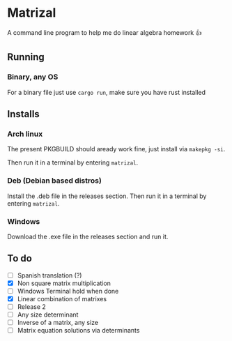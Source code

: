 # Matrizal
A command line program to help me do linear algebra homework 👍

## Running

### Binary, any OS

For a binary file just use `cargo run`, make sure you have rust installed

## Installs

### Arch linux

The present PKGBUILD should aready work fine, just install via `makepkg -si`.

Then run it in a terminal by entering `matrizal`.

### Deb (Debian based distros)

Install the .deb file in the releases section.
Then run it in a terminal by entering `matrizal`.

### Windows

Download the .exe file in the releases section and run it.

## To do

- [ ] Spanish translation (?)
- [x] Non square matrix multiplication
- [ ] Windows Terminal hold when done
- [x] Linear combination of matrixes
- [ ] Release 2
- [ ] Any size determinant
- [ ] Inverse of a matrix, any size
- [ ] Matrix equation solutions via determinants